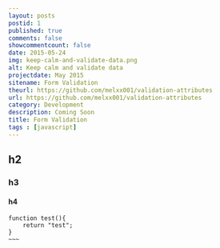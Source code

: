 ```yaml
---
layout: posts
postid: 1
published: true
comments: false
showcommentcount: false
date: 2015-05-24
img: keep-calm-and-validate-data.png
alt: Keep calm and validate data
projectdate: May 2015
sitename: Form Validation
theurl: https://github.com/melxx001/validation-attributes
url: https://github.com/melxx001/validation-attributes
category: Development
description: Coming Soon
title: Form Validation
tags : [javascript]
---
```


## h2

### h3

#### h4

~~~~
function test(){
	return "test";
}
~~~
